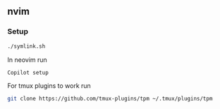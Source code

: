 ## nvim

### Setup

```sh
./symlink.sh
```

In neovim run

```
Copilot setup
```

For tmux plugins to work run

```sh
git clone https://github.com/tmux-plugins/tpm ~/.tmux/plugins/tpm
```
